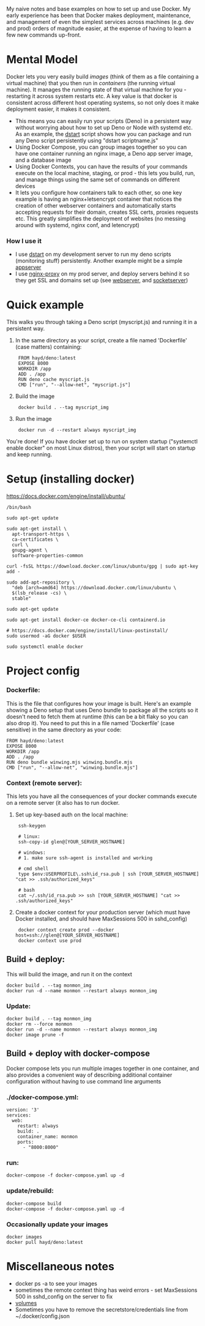 My naive notes and base examples on how to set up and use Docker. My early experience has been that Docker makes deployment, maintenance, and management of even the simplest services across machines (e.g. dev and prod) orders of magnitude easier, at the expense of having to learn a few new commands up-front.

# Mental Model
Docker lets you very easily build *images* (think of them as a file containing a virtual
machine) that you then run in *containers* (the running virtual machine). It manages the running
state of that virtual machine for you - restarting it across system restarts etc. A key value is that docker is consistent across different host operating systems, so not only does it make deployment easier, it makes it consistent.

- This means you can easily run your scripts (Deno) in a persistent way without worrying about how to set up Deno or Node with systemd etc. As an example, the [dstart](https://github.com/glenmurphy/DockerExamples/blob/master/scripts/dstart.sh) script shows how you can package and run any Deno script persistently using "dstart scriptname.js"
- Using Docker Compose, you can group images together so you can have one container running an nginx image, a Deno app server image, and a database image
- Using Docker Contexts, you can have the results of your commands execute on the local machine, staging, or prod - this lets you build, run, and manage things using the same set of commands on different devices
- It lets you configure how containers talk to each other, so one key example is having an nginx+letsencrypt container that notices the creation of other webserver containers and automatically starts accepting requests for their domain, creates SSL certs, proxies requests etc. This greatly simplifies the deployment of websites (no messing around with systemd, nginx conf, and letencrypt)

### How I use it
- I use [dstart](https://github.com/glenmurphy/DockerExamples/blob/master/scripts/dstart.sh) on my development server to run my deno scripts (monitoring stuff) persistently. Another example might be a simple [appserver](https://github.com/glenmurphy/DockerExamples/tree/master/appserver)
- I use [nginx-proxy](https://github.com/glenmurphy/DockerExamples/tree/master/nginx) on my prod server, and deploy servers behind it so they get SSL and domains set up (see [webserver](https://github.com/glenmurphy/DockerExamples/tree/master/webserver), and [socketserver](https://github.com/glenmurphy/DockerExamples/tree/master/socketserver))


# Quick example

This walks you through taking a Deno script (myscript.js) and running it in a persistent way.

1. In the same directory as your script, create a file named 'Dockerfile' (case matters) containing:

        FROM hayd/deno:latest  
        EXPOSE 8000
        WORKDIR /app
        ADD . /app
        RUN deno cache myscript.js
        CMD ["run", "--allow-net", "myscript.js"]

2. Build the image

        docker build . --tag myscript_img

3. Run the image

        docker run -d --restart always myscript_img

You're done! If you have docker set up to run on system startup ("systemctl enable docker" on most Linux distros), then your script will start on startup and keep running.

# Setup (installing docker)
https://docs.docker.com/engine/install/ubuntu/

    /bin/bash

    sudo apt-get update

    sudo apt-get install \
      apt-transport-https \
      ca-certificates \
      curl \
      gnupg-agent \
      software-properties-common

    curl -fsSL https://download.docker.com/linux/ubuntu/gpg | sudo apt-key add -

    sudo add-apt-repository \
      "deb [arch=amd64] https://download.docker.com/linux/ubuntu \
      $(lsb_release -cs) \
      stable"

    sudo apt-get update

    sudo apt-get install docker-ce docker-ce-cli containerd.io

    # https://docs.docker.com/engine/install/linux-postinstall/
    sudo usermod -aG docker $USER

    sudo systemctl enable docker

# Project config

### Dockerfile:
This is the file that configures how your image is built. Here's an example showing a Deno setup that uses Deno bundle to package all the scripts so it doesn't need to fetch them at runtime (this can be a bit flaky so you can also drop it). You need to put this in a file named 'Dockerfile' (case sensitive) in the same directory as your code:

    FROM hayd/deno:latest  
    EXPOSE 8000
    WORKDIR /app
    ADD . /app
    RUN deno bundle winwing.mjs winwing.bundle.mjs
    CMD ["run", "--allow-net", "winwing.bundle.mjs"]

### Context (remote server):
This lets you have all the consequences of your docker commands execute on a remote server (it also
has to run docker.

1. Set up key-based auth on the local machine:

        ssh-keygen

        # linux: 
        ssh-copy-id glen@[YOUR_SERVER_HOSTNAME]

        # windows:
        # 1. make sure ssh-agent is installed and working
        
        # cmd shell
        type $env:USERPROFILE\.ssh\id_rsa.pub | ssh [YOUR_SERVER_HOSTNAME] "cat >> .ssh/authorized_keys"
        
        # bash
        cat ~/.ssh/id_rsa.pub >> ssh [YOUR_SERVER_HOSTNAME] "cat >> .ssh/authorized_keys"


2. Create a docker context for your production server (which must have Docker installed, and should have MaxSessions 500 in sshd_config)

        docker context create prod --docker host=ssh://glen@[YOUR_SERVER_HOSTNAME]
        docker context use prod

## Build + deploy:
This will build the image, and run it on the context

    docker build . --tag monmon_img
    docker run -d --name monmon --restart always monmon_img

### Update:

    docker build . --tag monmon_img 
    docker rm --force monmon
    docker run -d --name monmon --restart always monmon_img
    docker image prune -f

## Build + deploy with docker-compose
Docker compose lets you run multiple images together in one container, and also provides a convenient way of describing additional container configuration without having to use command line arguments

### ./docker-compose.yml:

    version: '3'
    services:
      web:
        restart: always 
        build: .
        container_name: monmon
        ports:
          - "8000:8000"

### run:

    docker-compose -f docker-compose.yaml up -d 

### update/rebuild:

    docker-compose build
    docker-compose -f docker-compose.yaml up -d 

### Occasionally update your images

    docker images
    docker pull hayd/deno:latest

# Miscellaneous notes

* docker ps -a to see your images
* sometimes the remote context thing has weird errors - set MaxSessions 500 in sshd_config on the server to fix
* [volumes](https://thenewstack.io/docker-basics-how-to-share-data-between-a-docker-container-and-host/)
* Sometimes you have to remove the secretstore/credentials line from ~/.docker/config.json